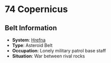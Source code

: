 # 74 Copernicus

## Belt Information
- **System**: [Hrefna](../../system--hrefna.md)
- **Type**: Asteroid Belt
- **Occupation**: Lonely military patrol base staff
- **Situation**: War between rival rocks